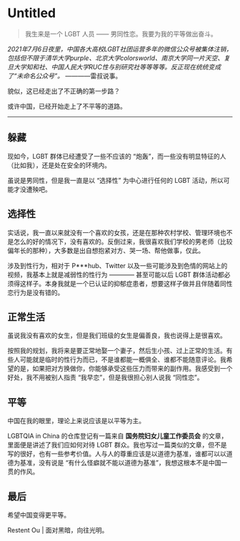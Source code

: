 # Untitled

> 我生来是一个 LGBT 人员 —— 男同性恋。我要为我的平等做出奋斗。

*2021年7月6日夜里，中国各大高校LGBT社团运营多年的微信公众号被集体注销，包括但不限于清华大学purple、北京大学colorsworld、南京大学同一片天空、复旦大学知和社、中国人民大学RUC性与别研究社等等等等。反正现在统统变成了“未命名公众号”。* ————雷叔说事。

貌似，这已经走出了不正确的第一步路？

或许中国，已经开始走上了不平等的道路。

***

## 躲藏

现如今，LGBT 群体已经遭受了一些不应该的 “炮轰”，而一些没有明显特征的人（比如我），还是处在安全的环境内。

虽说是男同性，但是我一直是以 “选择性” 为中心进行任何的 LGBT 活动，所以可能才没遭殃吧。

## 选择性

实话说，我一直以来就没有一个喜欢的女孩，还是在那种农村学校、管理环境也不是怎么的好的情况下，没有喜欢的。反倒过来，我很喜欢我们学校的男老师（比较偏年长的那种），大多数是出自想抱紧对方、哭一场、帮他做事，仅此。

涉及到性行为，相对于 P***hub、Twitter 以及一些可能涉及到色情的网站上的视频，我基本上就是减弱性的性行为 ———— 甚至可能以后 LGBT 群体活动都必须得这样子。本身我就是一个已认证的抑郁症患者，想要这样子做并且伴随着同性恋行为是没有错的。

## 正常生活

虽说我没有喜欢的女生，但是我们班级的女生是偏善良，我也说得上是很喜欢。

按照我的规划，我将来是要正常地娶一个妻子，然后生小孩、过上正常的生活。有些人可能就是临时的性行为而已，不是谁都能一概俱全、谁都不能随意评论。我希望的是，如果把对方换做你，你能够承受这些压力而带来的副作用。我感受到一个好处，我不用被别人指责 “我早恋”，但是我很担心别人说我 “同性恋”。

## 平等

中国在我的眼里，理论上来说应该是以平等为主。

LGBTQIA in China 的仓库登记有一篇来自 **国务院妇女儿童工作委员会** 的文章，里面便是讲述了我们应如何对待 LGBT 群众。我也写过一篇类似的文章，但不是写的很好，也有一些参考价值。人与人的尊重应该是以道德为基准，谁都可以以道德为基准，没有说是 “有什么怪癖就不能以道德为基准”，我想这根本不是中国一贯的作风。

## 最后

希望中国变得更平等。


Restent Ou | 面对黑暗，向往光明。
